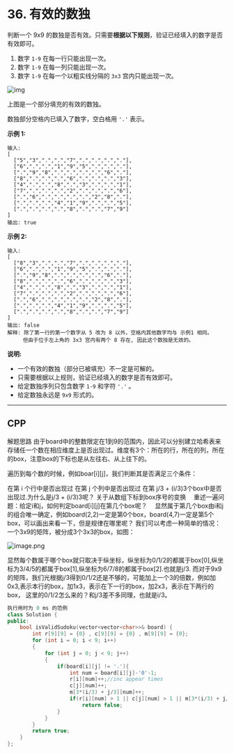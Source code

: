 # 36. 有效的数独

判断一个 9x9 的数独是否有效。只需要**根据以下规则**，验证已经填入的数字是否有效即可。

1. 数字 `1-9` 在每一行只能出现一次。
2. 数字 `1-9` 在每一列只能出现一次。
3. 数字 `1-9` 在每一个以粗实线分隔的 `3x3` 宫内只能出现一次。

![img](https://upload.wikimedia.org/wikipedia/commons/thumb/f/ff/Sudoku-by-L2G-20050714.svg/250px-Sudoku-by-L2G-20050714.svg.png)

上图是一个部分填充的有效的数独。

数独部分空格内已填入了数字，空白格用 `'.'` 表示。

**示例 1:**

```
输入:
[
  ["5","3",".",".","7",".",".",".","."],
  ["6",".",".","1","9","5",".",".","."],
  [".","9","8",".",".",".",".","6","."],
  ["8",".",".",".","6",".",".",".","3"],
  ["4",".",".","8",".","3",".",".","1"],
  ["7",".",".",".","2",".",".",".","6"],
  [".","6",".",".",".",".","2","8","."],
  [".",".",".","4","1","9",".",".","5"],
  [".",".",".",".","8",".",".","7","9"]
]
输出: true
```

**示例 2:**

```
输入:
[
  ["8","3",".",".","7",".",".",".","."],
  ["6",".",".","1","9","5",".",".","."],
  [".","9","8",".",".",".",".","6","."],
  ["8",".",".",".","6",".",".",".","3"],
  ["4",".",".","8",".","3",".",".","1"],
  ["7",".",".",".","2",".",".",".","6"],
  [".","6",".",".",".",".","2","8","."],
  [".",".",".","4","1","9",".",".","5"],
  [".",".",".",".","8",".",".","7","9"]
]
输出: false
解释: 除了第一行的第一个数字从 5 改为 8 以外，空格内其他数字均与 示例1 相同。
     但由于位于左上角的 3x3 宫内有两个 8 存在, 因此这个数独是无效的。
```

**说明:**

- 一个有效的数独（部分已被填充）不一定是可解的。
- 只需要根据以上规则，验证已经填入的数字是否有效即可。
- 给定数独序列只包含数字 `1-9` 和字符 `'.'` 。
- 给定数独永远是 `9x9` 形式的。

***

## CPP

解题思路
由于board中的整数限定在1到9的范围内，因此可以分别建立哈希表来存储任一个数在相应维度上是否出现过。维度有3个：所在的行，所在的列，所在的box，注意box的下标也是从左往右、从上往下的。

遍历到每个数的时候，例如boar[i][j]，我们判断其是否满足三个条件：

在第 i 个行中是否出现过
在第 j 个列中是否出现过
在第 j/3 + (i/3)3个box中是否出现过.为什么是j/3 + (i/3)3呢？
关于从数组下标到box序号的变换
 重述一遍问题：给定i和j，如何判定board[i][j]在第几个box呢？
 显然属于第几个box由i和j的组合唯一确定，例如board(2,2)一定是第0个box，board(4,7)一定是第5个box，可以画出来看一下，但是规律在哪里呢？
我们可以考虑一种简单的情况： 一个3x9的矩阵，被分成3个3x3的box，如图：

![image.png](https://pic.leetcode-cn.com/594849e1535fcc75ba0959317195e48f9555c20700530a52c83a12e08e912c70-image.png)

显然每个数属于哪个box就只取决于纵坐标，纵坐标为0/1/2的都属于box[0],纵坐标为3/4/5的都属于box[1],纵坐标为6/7/8的都属于box[2].也就是j/3.
而对于9x9的矩阵，我们光根据j/3得到0/1/2还是不够的，可能加上一个3的倍数，例如加0x3,表示本行的box，加1x3，表示在下一行的box，加2x3，表示在下两行的box， 这里的0/1/2怎么来的？和j/3差不多同理，也就是i/3。



```cpp
执行用时为 0 ms 的范例
class Solution {
public:
    bool isValidSudoku(vector<vector<char>>& board) {
        int r[9][9] = {0} , c[9][9] = {0} , m[9][9] = {0};
        for (int i = 0; i < 9; i++)
        {
            for (int j = 0; j < 9; j++)
            {
                if(board[i][j] != '.'){
                    int num = board[i][j]-'0'-1;
                    r[i][num]++;//inc appear times
                    c[j][num]++;
                    m[3*(i/3) + j/3][num]++;
                    if(r[i][num] > 1 || c[j][num] > 1 || m[3*(i/3) + j/3][num] > 1)
                        return false;
                }
            }
        }
        return true;
    }
};
```


